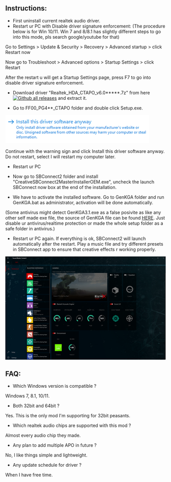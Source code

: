## Instructions:
- First uninstall current realtek audio driver.
- Restart ur PC with Disable driver signature enforcement: (The procedure below is for Win 10/11. Win 7 and 8/8.1 has slightly different steps to go into this mode, pls search google/youtube for that)

Go to Settings > Update & Security > Recovery > Advanced startup > click Restart now

Now go to Troubleshoot > Advanced options > Startup Settings > click Restart

After the restart u will get a Startup Settings page, press F7 to go into disable driver signature enforcement.

- Download driver "Realtek_HDA_CTAPO_v6.0*****.7z" from here [![Github all releases](https://img.shields.io/github/downloads/shibajee/realtek-hda-creative-sbc-mod/total.svg)](https://github.com/shibajee/realtek-hda-creative-sbc-mod/releases/) and extract it.

- Go to FF00_PG4**_CTAPO folder and double click Setup.exe.

![alt text](/img/warning.png)

Continue with the warning sign and click Install this driver software anyway. Do not restart, select I will restart my computer later.

- Restart ur PC

- Now go to SBConnect2 folder and install "CreativeSBConnect2MasterInstallerOEM.exe", uncheck the launch SBConnect now box at the end of the installation.

- We have to activate the installed software. Go to GenKGA folder and run GenKGA.bat as administrator, activation will be done  automatically.

(Some antivirus might detect GenKGA3.1.exe as a false posivite as like any other self made exe file, the source of GenKGA file can be found [HERE](https://pastebin.com/BHnvBYWD). Just disable ur antivirus/realtime protection or made the whole setup folder as a safe folder in antivirus.)

- Restart ur PC again. If everything is ok, SBConnect2 will launch automatically after the restart. Play a music file and try different presets in SBConnect app to ensure that creative effects r working properly.




![alt text](/img/creative.png)


## FAQ:

- Which Windows version is compatible ?

Windows 7, 8.1, 10/11.

- Both 32bit and 64bit ?

Yes. This is the only mod I'm supporting for 32bit peasants.

- Which realtek audio chips are supported with this mod ?

Almost every audio chip they made.

- Any plan to add multiple APO in future ?

No, I like things simple and lightweight.

- Any update schedule for driver ?

When I have free time.
